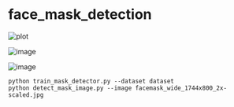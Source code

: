 # face_mask_detection


![plot](https://user-images.githubusercontent.com/8023150/137970154-aa3c2976-6d6a-4c96-a74d-28945dd34246.png)

![image](https://user-images.githubusercontent.com/8023150/137979351-b0de04bc-d6d9-473f-9fcc-554051d50fc5.png)

![image](https://user-images.githubusercontent.com/8023150/137979410-db689daa-acca-4c50-a154-98b69f387ad9.png)


    python train_mask_detector.py --dataset dataset
    python detect_mask_image.py --image facemask_wide_1744x800_2x-scaled.jpg
